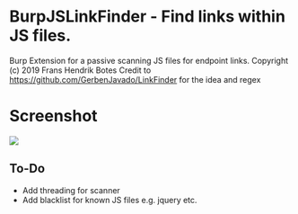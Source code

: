 #  BurpJSLinkFinder - Find links within JS files.
Burp Extension for a passive scanning JS files for endpoint links.
Copyright (c) 2019 Frans Hendrik Botes
Credit to https://github.com/GerbenJavado/LinkFinder for the idea and regex

#  Screenshot
![](https://i.imgur.com/DfzweE9.png)

## To-Do
- Add threading for scanner
- Add blacklist for known JS files e.g. jquery etc.
